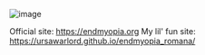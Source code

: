 ![image](https://user-images.githubusercontent.com/19687103/138146746-f06bac32-b2fc-44b4-9acf-9e5a953981a9.png)

Official site: https://endmyopia.org
My lil' fun site: https://ursawarlord.github.io/endmyopia_romana/

